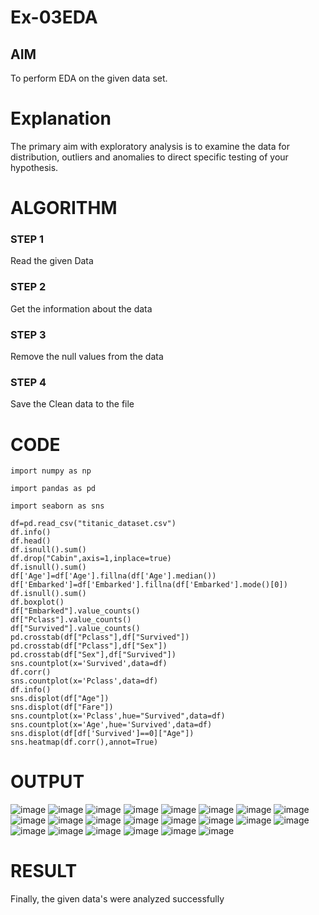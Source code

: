 # Ex-03EDA

## AIM
To perform EDA on the given data set. 

# Explanation
The primary aim with exploratory analysis is to examine the data for distribution, outliers and 
anomalies to direct specific testing of your hypothesis.
 

# ALGORITHM
### STEP 1
Read the given Data
### STEP 2
Get the information about the data
### STEP 3
Remove the null values from the data
### STEP 4
Save the Clean data to the file

# CODE
```
import numpy as np

import pandas as pd

import seaborn as sns

df=pd.read_csv("titanic_dataset.csv")
df.info()
df.head()
df.isnull().sum()
df.drop("Cabin",axis=1,inplace=true)
df.isnull().sum()
df['Age']=df['Age'].fillna(df['Age'].median()) df['Embarked']=df['Embarked'].fillna(df['Embarked'].mode()[0]) df.isnull().sum()
df.boxplot()
df["Embarked"].value_counts()
df["Pclass"].value_counts()
df["Survived"].value_counts()
pd.crosstab(df["Pclass"],df["Survived"])
pd.crosstab(df["Pclass"],df["Sex"])
pd.crosstab(df["Sex"],df["Survived"])
sns.countplot(x='Survived',data=df)
df.corr()
sns.countplot(x='Pclass',data=df)
df.info()
sns.displot(df["Age"])
sns.displot(df["Fare"])
sns.countplot(x='Pclass',hue="Survived",data=df)
sns.countplot(x='Age',hue='Survived',data=df)
sns.displot(df[df['Survived']==0]["Age"])
sns.heatmap(df.corr(),annot=True)

```


# OUTPUT
![image](pic1.png)
![image](pic2.png)
![image](pic3.png)
![image](pic4.png)
![image](pic5.png)
![image](pic6.png)
![image](pic7.png)
![image](pic8.png)
![image](pic9.png)
![image](pic10.png)
![image](pic11.png)
![image](pic12.png)
![image](pic13.png)
![image](pic14.png)
![image](pic15.png)
![image](pic16.png)
![image](pic17.png)
![image](pic18.png)
![image](pic19.png)
![image](pic20.png)
![image](pic21.png)
![image](pic22.png)

# RESULT
Finally, the given data's were analyzed successfully